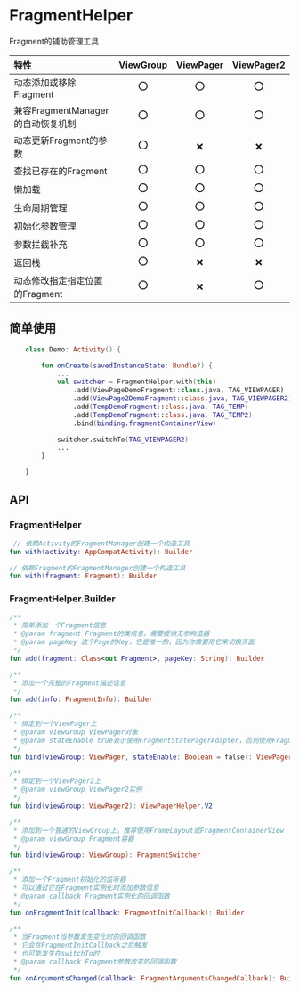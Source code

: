 # FragmentHelper
Fragment的辅助管理工具

| 特性      | ViewGroup | ViewPager | ViewPager2 |
| :-- | :--: | :--: | :--: |
| 动态添加或移除Fragment | ⭕️ | ⭕️ | ⭕️ |
| 兼容FragmentManager的自动恢复机制 | ⭕️ | ⭕️ | ⭕️ |
| 动态更新Fragment的参数 | ⭕️ | ❌ | ❌ |
| 查找已存在的Fragment | ⭕️ | ⭕️ | ⭕️ |
| 懒加载 | ⭕️ | ⭕️ | ⭕️ |
| 生命周期管理 | ⭕️ | ⭕️ | ⭕️ |
| 初始化参数管理 | ⭕️ | ⭕️ | ⭕️ |
| 参数拦截补充 | ⭕️ | ⭕️ | ⭕️ |
| 返回栈 | ⭕️ | ❌ | ❌ |
| 动态修改指定指定位置的Fragment | ⭕️ | ❌ | ⭕️ |

## 简单使用
```kotlin
    class Demo: Activity() {

        fun onCreate(savedInstanceState: Bundle?) {
            ...
            val switcher = FragmentHelper.with(this)
                .add(ViewPageDemoFragment::class.java, TAG_VIEWPAGER)
                .add(ViewPage2DemoFragment::class.java, TAG_VIEWPAGER2)
                .add(TempDemoFragment::class.java, TAG_TEMP)
                .add(TempDemoFragment::class.java, TAG_TEMP2)
                .bind(binding.fragmentContainerView)

            switcher.switchTo(TAG_VIEWPAGER2)
            ...
        }

    }

```

## API
### FragmentHelper
```kotlin
 // 依赖Activity的FragmentManager创建一个构造工具
fun with(activity: AppCompatActivity): Builder

// 依赖Fragment的FragmentManager创建一个构造工具
fun with(fragment: Fragment): Builder
```

### FragmentHelper.Builder
```kotlin
/**
 * 简单添加一个Fragment信息
 * @param fragment Fragment的类信息，需要提供无参构造器
 * @param pageKey 这个Page的Key，它是唯一的，因为你需要用它来切换页面
 */
fun add(fragment: Class<out Fragment>, pageKey: String): Builder

/**
 * 添加一个完整的Fragment描述信息
 */
fun add(info: FragmentInfo): Builder

/**
 * 绑定到一个ViewPager上
 * @param viewGroup ViewPager对象
 * @param stateEnable true表示使用FragmentStatePagerAdapter，否则使用FragmentPagerAdapter
 */
fun bind(viewGroup: ViewPager, stateEnable: Boolean = false): ViewPagerHelper.V1

/**
 * 绑定到一个ViewPager2上
 * @param viewGroup ViewPager2实例
 */
fun bind(viewGroup: ViewPager2): ViewPagerHelper.V2

/**
 * 添加到一个普通的ViewGroup上，推荐使用FrameLayout或FragmentContainerView
 * @param viewGroup Fragment容器
 */
fun bind(viewGroup: ViewGroup): FragmentSwitcher

/**
 * 添加一个Fragment初始化的监听器
 * 可以通过它在Fragment实例化时添加参数信息
 * @param callback Fragment实例化的回调函数
 */
fun onFragmentInit(callback: FragmentInitCallback): Builder

/**
 * 当Fragment当参数发生变化时的回调函数
 * 它会在FragmentInitCallback之后触发
 * 也可能发生在switchTo时
 * @param callback Fragment参数改变的回调函数
 */
fun onArgumentsChanged(callback: FragmentArgumentsChangedCallback): Builder
```